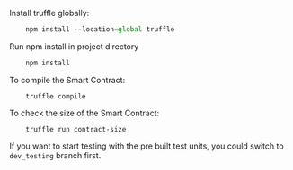 Install truffle globally:

```javascript
    npm install --location=global truffle
```
Run npm install in project directory

```javascript
    npm install
```
To compile the Smart Contract:

```solidity
    truffle compile
```
To check the size of the Smart Contract:

```solidity
    truffle run contract-size
```

If you want to start testing with the pre built test units, you could switch to `dev_testing` branch first.